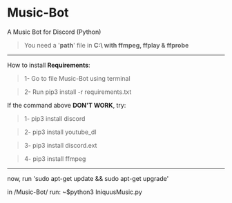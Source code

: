 # Music-Bot
A Music Bot for Discord (Python)

> You need a '**path**' file in **C:\ with ffmpeg, ffplay & ffprobe**
_____________________________________________________________________

How to install **Requirements**:

> 1- Go to file Music-Bot using terminal

> 2- Run pip3 install -r requirements.txt

If the command above **DON'T WORK**, try:

> 1- pip3 install discord

> 2- pip3 install youtube_dl

> 3- pip3 install discord.ext

> 4- pip3 install ffmpeg

_____________________________________________________________________
now, run 'sudo apt-get update && sudo apt-get upgrade'

in /Music-Bot/ run: ~$python3 IniquusMusic.py
